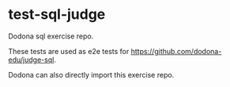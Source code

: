 # test-sql-judge

Dodona sql exercise repo.

These tests are used as e2e tests for https://github.com/dodona-edu/judge-sql.

Dodona can also directly import this exercise repo.
